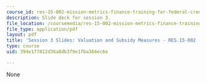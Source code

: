 ```yaml
---
course_id: res-15-002-mission-metrics-finance-training-for-federal-credit-program-professionals-summer-2016
description: Slide deck for session 3.
file_location: /coursemedia/res-15-002-mission-metrics-finance-training-for-federal-credit-program-professionals-summer-2016/394e177812d36a8db3f9e1fba364ec6e_MITRES15-002SUM16_Session_3.pdf
file_type: application/pdf
layout: pdf
title: 'Session 3 Slides: Valuation and Subsidy Measures - RES.15-002 - Summer 2016'
type: course
uid: 394e177812d36a8db3f9e1fba364ec6e

---
```

None